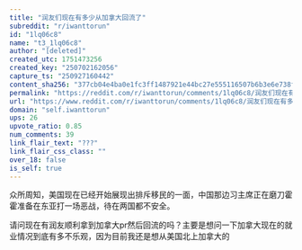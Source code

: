 ```yaml
---
title: "润友们现在有多少从加拿大回流了"
subreddit: "r/iwanttorun"
id: "1lq06c8"
name: "t3_1lq06c8"
author: "[deleted]"
created_utc: 1751473256
created_key: "250702162056"
capture_ts: "250927160442"
content_sha256: "377cb04e4ba0e1fc3ff1487921e44bc27e555116507b6b3e6e738fc06a5579f7"
permalink: "https://reddit.com/r/iwanttorun/comments/1lq06c8/润友们现在有多少从加拿大回流了/"
url: "https://www.reddit.com/r/iwanttorun/comments/1lq06c8/润友们现在有多少从加拿大回流了/"
domain: "self.iwanttorun"
ups: 26
upvote_ratio: 0.85
num_comments: 39
link_flair_text: "???"
link_flair_css_class: ""
over_18: false
is_self: true
---
```


众所周知，美国现在已经开始展现出排斥移民的一面，中国那边习主席正在磨刀霍霍准备在东亚打一场恶战，待在两国都不安全。

请问现在有润友顺利拿到加拿大pr然后回流的吗？主要是想问一下加拿大现在的就业情况到底有多不乐观，因为目前我还是想从美国北上加拿大的
